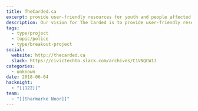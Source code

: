 ```yaml
---
title: TheCarded.ca
excerpt: provide user-friendly resources for youth and people affected by racial profiling.
description: Our vision for The Carded is to provide user-friendly resources for youth and people affected by racial profiling. We welcome collaboration with people from all walks of life, whether you're a parent, teacher, frontline worker, activist, psychologist, artist, designer, journalist or civic professional. We hope to connect you with other concerned citizens and organizations that have crucial information on “carding”.
tags:
  - type/project
  - topic/police
  - type/breakout-project
social:
  website: http://thecarded.ca
  slack: https://civictechto.slack.com/archives/C1VNQCW13
categories:
  - unknown
date: 2018-06-04
hacknight:
  - "[[122]]"
team:
  - "[[Sharmarke Noor]]"
---
```


